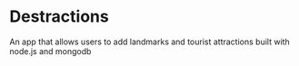 # Destractions
An app that allows users to add landmarks and tourist attractions built with node.js and mongodb
